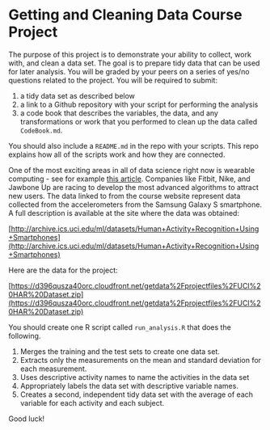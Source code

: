 # Getting and Cleaning Data Course Project

The purpose of this project is to demonstrate your ability to collect, work
with, and clean a data set. The goal is to prepare tidy data that can be used
for later analysis. You will be graded by your peers on a series of yes/no
questions related to the project. You will be required to submit:

1. a tidy data set as described below
1. a link to a Github repository with your script for performing the analysis
1. a code book that describes the variables, the data, and any transformations
    or work that you performed to clean up the data called `CodeBook.md`.

You should also include a `README.md` in the repo with your scripts. This repo
explains how all of the scripts work and how they are connected.

One of the most exciting areas in all of data science right now is wearable
computing - see for example [this article](http://www.insideactivitytracking.com/data-science-activity-tracking-and-the-battle-for-the-worlds-top-sports-brand/). Companies like Fitbit, Nike, and Jawbone Up are racing to develop the most
advanced algorithms to attract new users. The data linked to from the course
website represent data collected from the accelerometers from the Samsung
Galaxy S smartphone. A full description is available at the site where the
data was obtained:

[http://archive.ics.uci.edu/ml/datasets/Human+Activity+Recognition+Using+Smartphones](http://archive.ics.uci.edu/ml/datasets/Human+Activity+Recognition+Using+Smartphones)

Here are the data for the project:

[https://d396qusza40orc.cloudfront.net/getdata%2Fprojectfiles%2FUCI%20HAR%20Dataset.zip](https://d396qusza40orc.cloudfront.net/getdata%2Fprojectfiles%2FUCI%20HAR%20Dataset.zip)

You should create one R script called `run_analysis.R` that does the following.

1. Merges the training and the test sets to create one data set.
1. Extracts only the measurements on the mean and standard
    deviation for each measurement.
1. Uses descriptive activity names to name the activities in the data set
1. Appropriately labels the data set with descriptive variable names.
1. Creates a second, independent tidy data set with the average of each
    variable for each activity and each subject.

Good luck!